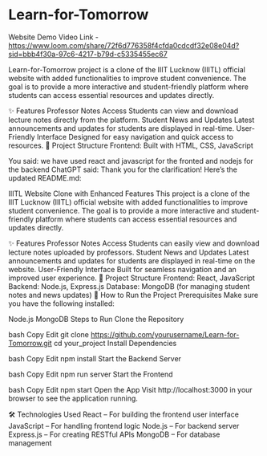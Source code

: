 ﻿# Learn-for-Tomorrow

Website Demo Video Link  - https://www.loom.com/share/72f6d776358f4cfda0cdcdf32e08e04d?sid=bbb4f30a-97c6-4217-b79d-c5335455ec67
 

Learn-for-Tomorrow project is a clone of the IIIT Lucknow (IIITL) official website with added functionalities to improve student convenience. The goal is to provide a more interactive and student-friendly platform where students can access essential resources and updates directly.

✨ Features
Professor Notes Access
Students can view and download lecture notes directly from the platform.
Student News and Updates
Latest announcements and updates for students are displayed in real-time.
User-Friendly Interface
Designed for easy navigation and quick access to resources.
📂 Project Structure
Frontend: Built with HTML, CSS, JavaScript






You said:
we have used react and javascript for the fronted and   nodejs  for the backend
ChatGPT said:
Thank you for the clarification! Here’s the updated README.md:

IIITL Website Clone with Enhanced Features
This project is a clone of the IIIT Lucknow (IIITL) official website with added functionalities to improve student convenience. The goal is to provide a more interactive and student-friendly platform where students can access essential resources and updates directly.

✨ Features
Professor Notes Access
Students can easily view and download lecture notes uploaded by professors.
Student News and Updates
Latest announcements and updates for students are displayed in real-time on the website.
User-Friendly Interface
Built for seamless navigation and an improved user experience.
📂 Project Structure
Frontend: React, JavaScript
Backend: Node.js, Express.js
Database: MongoDB (for managing student notes and news updates)
🚀 How to Run the Project
Prerequisites
Make sure you have the following installed:

Node.js
MongoDB
Steps to Run
Clone the Repository

bash
Copy
Edit
git clone https://github.com/yourusername/Learn-for-Tomorrow.git
cd your_project
Install Dependencies

bash
Copy
Edit
npm install
Start the Backend Server

bash
Copy
Edit
npm run server
Start the Frontend

bash
Copy
Edit
npm start
Open the App
Visit http://localhost:3000 in your browser to see the application running.

🛠️ Technologies Used
React – For building the frontend user interface
JavaScript – For handling frontend logic
Node.js – For backend server
Express.js – For creating RESTful APIs
MongoDB – For database management
